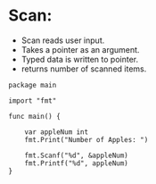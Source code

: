 # Scan:

* Scan reads user input.
* Takes a pointer as an argument.
* Typed data is written to pointer.
* returns number of scanned items.


``` golang
package main

import "fmt"

func main() {

	var appleNum int
	fmt.Print("Number of Apples: ")

	fmt.Scanf("%d", &appleNum)
	fmt.Printf("%d", appleNum)
}

```
